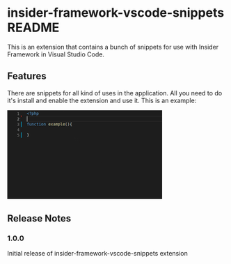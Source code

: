 # insider-framework-vscode-snippets README

This is an extension that contains a bunch of snippets for use with Insider Framework in Visual Studio Code.

## Features

There are snippets for all kind of uses in the application. All you need to do it's install and enable the extension and use it. This is an example:

![Summary](demo.gif)

## Release Notes

### 1.0.0

Initial release of insider-framework-vscode-snippets extension